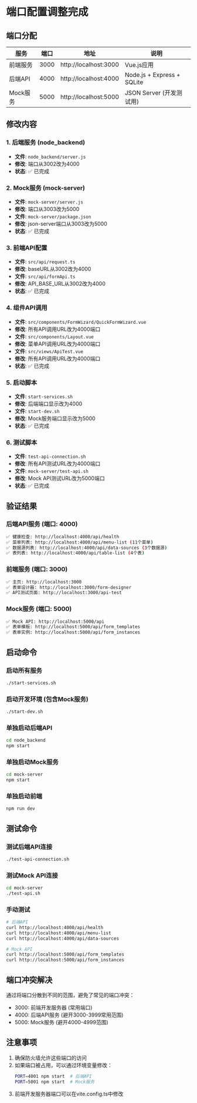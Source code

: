 # 端口配置调整完成

## 端口分配

| 服务 | 端口 | 地址 | 说明 |
|------|------|------|------|
| 前端服务 | 3000 | http://localhost:3000 | Vue.js应用 |
| 后端API | 4000 | http://localhost:4000 | Node.js + Express + SQLite |
| Mock服务 | 5000 | http://localhost:5000 | JSON Server (开发测试用) |

## 修改内容

### 1. 后端服务 (node_backend)
- **文件**: `node_backend/server.js`
- **修改**: 端口从3002改为4000
- **状态**: ✅ 已完成

### 2. Mock服务 (mock-server)
- **文件**: `mock-server/server.js`
- **修改**: 端口从3003改为5000
- **文件**: `mock-server/package.json`
- **修改**: json-server端口从3003改为5000
- **状态**: ✅ 已完成

### 3. 前端API配置
- **文件**: `src/api/request.ts`
- **修改**: baseURL从3002改为4000
- **文件**: `src/api/formApi.ts`
- **修改**: API_BASE_URL从3002改为4000
- **状态**: ✅ 已完成

### 4. 组件API调用
- **文件**: `src/components/FormWizard/QuickFormWizard.vue`
- **修改**: 所有API调用URL改为4000端口
- **文件**: `src/components/Layout.vue`
- **修改**: 菜单API调用URL改为4000端口
- **文件**: `src/views/ApiTest.vue`
- **修改**: 所有API调用URL改为4000端口
- **状态**: ✅ 已完成

### 5. 启动脚本
- **文件**: `start-services.sh`
- **修改**: 后端端口显示改为4000
- **文件**: `start-dev.sh`
- **修改**: Mock服务端口显示改为5000
- **状态**: ✅ 已完成

### 6. 测试脚本
- **文件**: `test-api-connection.sh`
- **修改**: 所有API测试URL改为4000端口
- **文件**: `mock-server/test-api.sh`
- **修改**: Mock API测试URL改为5000端口
- **状态**: ✅ 已完成

## 验证结果

### 后端API服务 (端口: 4000)
```bash
✅ 健康检查: http://localhost:4000/api/health
✅ 菜单列表: http://localhost:4000/api/menu-list (11个菜单)
✅ 数据源列表: http://localhost:4000/api/data-sources (3个数据源)
✅ 表列表: http://localhost:4000/api/table-list (4个表)
```

### 前端服务 (端口: 3000)
```bash
✅ 主页: http://localhost:3000
✅ 表单设计器: http://localhost:3000/form-designer
✅ API测试页面: http://localhost:3000/api-test
```

### Mock服务 (端口: 5000)
```bash
✅ Mock API: http://localhost:5000/api
✅ 表单模板: http://localhost:5000/api/form_templates
✅ 表单实例: http://localhost:5000/api/form_instances
```

## 启动命令

### 启动所有服务
```bash
./start-services.sh
```

### 启动开发环境 (包含Mock服务)
```bash
./start-dev.sh
```

### 单独启动后端API
```bash
cd node_backend
npm start
```

### 单独启动Mock服务
```bash
cd mock-server
npm start
```

### 单独启动前端
```bash
npm run dev
```

## 测试命令

### 测试后端API连接
```bash
./test-api-connection.sh
```

### 测试Mock API连接
```bash
cd mock-server
./test-api.sh
```

### 手动测试
```bash
# 后端API
curl http://localhost:4000/api/health
curl http://localhost:4000/api/menu-list
curl http://localhost:4000/api/data-sources

# Mock API
curl http://localhost:5000/api/form_templates
curl http://localhost:5000/api/form_instances
```

## 端口冲突解决
通过将端口分散到不同的范围，避免了常见的端口冲突：
- 3000: 前端开发服务器 (常用端口)
- 4000: 后端API服务 (避开3000-3999常用范围)
- 5000: Mock服务 (避开4000-4999范围)

## 注意事项
1. 确保防火墙允许这些端口的访问
2. 如果端口被占用，可以通过环境变量修改：
   ```bash
   PORT=4001 npm start  # 后端API
   PORT=5001 npm start  # Mock服务
   ```
3. 前端开发服务器端口可以在vite.config.ts中修改 